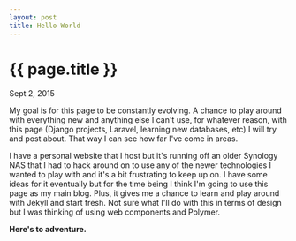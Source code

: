 ```yaml
---
layout: post
title: Hello World
---
```


{{ page.title }}
================

<p>Sept 2, 2015</p>

My goal is for this page to be constantly evolving. A chance to play around with everything new and anything else I can't use, for whatever reason, with this page (Django projects, Laravel, learning new databases, etc) I will try and post about. That way I can see how far I've come in areas.

I have a personal website that I host but it's running off an older Synology NAS that I had to hack around on to use any of the newer technologies I wanted to play with and it's a bit frustrating to keep up on. I have some ideas for it eventually but for the time being I think I'm going to use this page as my main blog. Plus, it gives me a chance to learn and play around with Jekyll and start fresh. Not sure what I'll do with this in terms of design but I was thinking of using web components and Polymer.

**Here's to adventure.**
